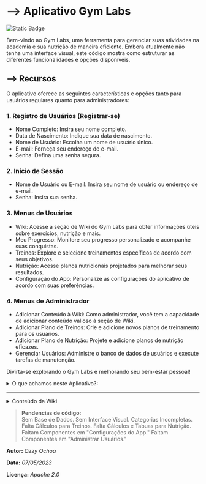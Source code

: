 # --> Aplicativo Gym Labs
![Static Badge](https://img.shields.io/badge/APACHE%202.0-LICENSE-purple?style=plastic&logo=apache&logoColor=%23000100&cacheSeconds=3600&link=https%3A%2F%2Fgithub.com%2FOzzy-Ochoa%2FGym-Labs-App%2Fblob%2Fmain%2FLICENSE)


Bem-vindo ao Gym Labs, uma ferramenta para gerenciar suas atividades na academia e sua nutrição de maneira eficiente. Embora atualmente não tenha uma interface visual, este código mostra como estruturar as diferentes funcionalidades e opções disponíveis.


## --> Recursos
O aplicativo oferece as seguintes características e opções tanto para usuários regulares quanto para administradores:


### 1. Registro de Usuários (Registrar-se)
- Nome Completo: Insira seu nome completo.
- Data de Nascimento: Indique sua data de nascimento.
- Nome de Usuário: Escolha um nome de usuário único.
- E-mail: Forneça seu endereço de e-mail.
- Senha: Defina uma senha segura.


### 2. Início de Sessão
- Nome de Usuário ou E-mail: Insira seu nome de usuário ou endereço de e-mail.
- Senha: Insira sua senha.


### 3. Menus de Usuários
- Wiki: Acesse a seção de Wiki do Gym Labs para obter informações úteis sobre exercícios, nutrição e mais.
- Meu Progresso: Monitore seu progresso personalizado e acompanhe suas conquistas.
- Treinos: Explore e selecione treinamentos específicos de acordo com seus objetivos.
- Nutrição: Acesse planos nutricionais projetados para melhorar seus resultados.
- Configuração do App: Personalize as configurações do aplicativo de acordo com suas preferências.


### 4. Menus de Administrador
- Adicionar Conteúdo à Wiki: Como administrador, você tem a capacidade de adicionar conteúdo valioso à seção de Wiki.
- Adicionar Plano de Treinos: Crie e adicione novos planos de treinamento para os usuários.
- Adicionar Plano de Nutrição: Projete e adicione planos de nutrição eficazes.
- Gerenciar Usuários: Administre o banco de dados de usuários e execute tarefas de manutenção.


Divirta-se explorando o Gym Labs e melhorando seu bem-estar pessoal!

<details><summary> O que achamos neste Aplicativo?: </summary>

<p>

> - [x] **Registro.**
>       
> - [x] **Inicio de Seção.**
>       
> - [x] **Wiki.**
>       
> - [x] **Treinos.**
>       
> - [x] **Nutrição.**
>
> - [x] **Configurações do app.**
>       
> - [ ] **Espaço Empresa.**
>       
> - [ ] **Perfis.**
>       
> - [ ] **Planos.**
>       
> - [x] **Espaço Administrador.**


</p>

</details>

---

<details>
<summary> Conteúdo da Wiki </summary>

| Wiki | Conteúdo |
|-----:|-----------|
|     1| *Nutrição*  |
|     2| *Anatomia*  |
|     3| *Dicas* |
|     4| *Novos planos* |
|     5| *Atualizações do app* | 

</details>

> **Pendencias de código:**\
> Sem Base de Dados.
> Sem Interface Visual.
> Categorias Incompletas.
> Falta Cálculos para Treinos.
> Falta Cálculos e Tabuas para Nutrição.
> Faltam Componentes em "Configurações do App."
> Faltam Componentes em "Administrar Usuários."


**Autor:** _Ozzy Ochoa_             

**Data:** _07/05/2023_             

**Licença:** _Apache 2.0_

